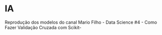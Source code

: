 # IA
Reprodução dos modelos do canal Mario Filho  - Data Science
#4 - Como Fazer Validação Cruzada com Scikit-
